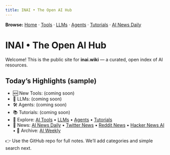 ```yaml
---
title: INAI • The Open AI Hub
---
```

**Browse:** [Home](index.md) · [Tools](tools.md) · [LLMs](llms.md) · [Agents](agents.md) · [Tutorials](tutorials.md) · [AI News Daily](news.md)

# INAI • The Open AI Hub

Welcome! This is the public site for **inai.wiki** — a curated, open index of AI resources.

## Today’s Highlights (sample)
- 🆕 New Tools: (coming soon)
- 🤖 LLMs: (coming soon)
- 🛠️ Agents: (coming soon)
- 📚 Tutorials: (coming soon)
- 🔗 Explore: [AI Tools](tools.md) • [LLMs](llms.md) • [Agents](agents.md) • [Tutorials](tutorials.md)
- 🔗 News: [AI News Daily](news.md) • [Twitter News](twitter-news.md) • [Reddit News](reddit-news.md) • [Hacker News AI](hacker-news.md) • 🔗 Archive: [AI Weekly](weekly.md)

👉 Use the GitHub repo for full notes. We’ll add categories and simple search next.
